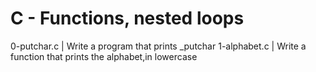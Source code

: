 # C - Functions, nested loops
0-putchar.c | Write a program that prints _putchar
1-alphabet.c | Write a function that prints the alphabet,in lowercase
